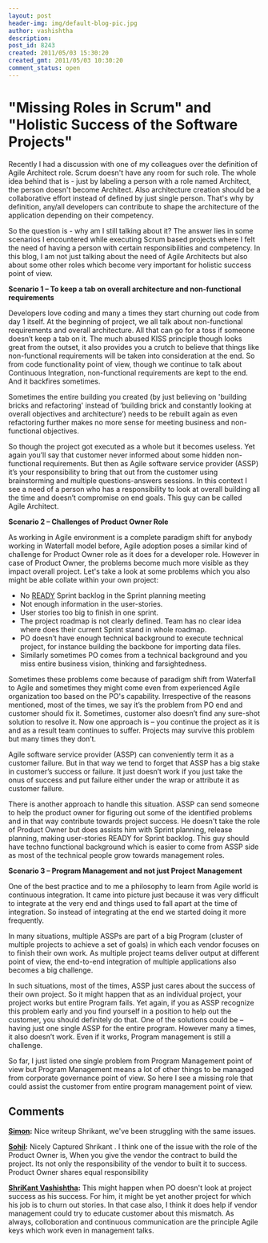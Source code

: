```yaml
---
layout: post
header-img: img/default-blog-pic.jpg
author: vashishtha
description: 
post_id: 8243
created: 2011/05/03 15:30:20
created_gmt: 2011/05/03 10:30:20
comment_status: open
---
```


# "Missing Roles in Scrum" and "Holistic Success of the Software Projects"

<p>Recently I had a discussion with one of my colleagues over the definition of Agile Architect role. Scrum doesn't have any room for such role. The whole idea behind that is - just by labeling a person with a role named Architect, the person doesn't become Architect. Also architecture creation should be a collaborative effort instead of defined by just single person. That's why by definition, any/all developers can contribute to shape the architecture of the application depending on their competency.</p>
<p>So the question is - why am I still talking about it? The answer lies in some scenarios I encountered while executing Scrum based projects where I felt the need of having a person with certain responsibilities and competency. In this blog, I am not just talking about the need of Agile Architects but also about some other roles which become very important for holistic success point of view.</p>
<!--more-->

<p><strong>Scenario 1 – To keep a tab on overall architecture and non-functional requirements</strong></p>
<p>Developers love coding and many a times they start churning out code from day 1 itself. At the beginning of project, we all talk about non-functional requirements and overall architecture. All that can go for a toss if someone doesn’t keep a tab on it. The much abused KISS principle though looks great from the outset, it also provides you a crutch to believe that things like non-functional requirements will be taken into consideration at the end. So from code functionality point of view, though we continue to talk about Continuous Integration, non-functional requirements are kept to the end. And it backfires sometimes.</p>
<p>Sometimes the entire building you created (by just believing on 'building bricks and refactoring' instead of ‘building brick and constantly looking at overall objectives and architecture’) needs to be rebuilt again as even refactoring further makes no more sense for meeting business and non-functional objectives.</p>
<p>So though the project got executed as a whole but it becomes useless. Yet again you’ll say that customer never informed about some hidden non-functional requirements. But then as Agile software service provider (ASSP) it’s your responsibility to bring that out from the customer using brainstorming and multiple questions-answers sessions. In this context I see a need of a person who has a responsibility to look at overall building all the time and doesn’t compromise on end goals. This guy can be called Agile Architect.</p>
<p><strong>Scenario 2 – Challenges of Product Owner Role</strong></p>
<p>As working in Agile environment is a complete paradigm shift for anybody working in Waterfall model before, Agile adoption poses a similar kind of challenge for Product Owner role as it does for a developer role. However in case of Product Owner, the problems become much more visible as they impact overall project. Let's take a look at some problems which you also might be able collate within your own project:
<ul>
    <li>No <a href="http://blog.xebia.com/2009/06/the-definition-of-ready/">READY</a> Sprint backlog in the Sprint planning meeting</li>
    <li>Not enough information in the user-stories.</li>
    <li>User stories too big to finish in one sprint.</li>
    <li>The project roadmap is not clearly defined. Team has no      clear idea where does their current Sprint stand in whole roadmap.</li>
    <li>PO doesn’t have enough technical background to execute      technical project, for instance building the backbone for importing data      files.</li>
    <li>Similarly sometimes PO comes from a technical      background and you miss entire business vision, thinking and      farsightedness.</li>
</ul>
Sometimes these problems come because of paradigm shift from Waterfall to Agile and sometimes they might come even from experienced Agile organization too based on the PO's capability. Irrespective of the reasons mentioned, most of the times, we say it’s the problem from PO end and customer should fix it. Sometimes, customer also doesn’t find any sure-shot solution to resolve it. Now one approach is – you continue the project as it is and as a result team continues to suffer. Projects may survive this problem but many times they don’t.</p>
<p>Agile software service provider (ASSP) can conveniently term it as a customer failure. But in that way we tend to forget that ASSP has a big stake in customer’s success or failure. It just doesn’t work if you just take the onus of success and put failure either under the wrap or attribute it as customer failure.</p>
<p>There is another approach to handle this situation. ASSP can send someone to help the product owner for figuring out some of the identified problems and in that way contribute towards project success. He doesn't take the role of Product Owner but does assists him with Sprint planning, release planning, making user-stories READY for Sprint backlog. This guy should have techno functional background which is easier to come from ASSP side as most of the technical people grow towards management roles.</p>
<p><strong>Scenario 3 – Program Management and not just Project Management</strong></p>
<p>One of the best practice and to me a philosophy to learn from Agile world is continuous integration. It came into picture just because it was very difficult to integrate at the very end and things used to fall apart at the time of integration. So instead of integrating at the end we started doing it more frequently.</p>
<p>In many situations, multiple ASSPs are part of a big Program (cluster of multiple projects to achieve a set of goals) in which each vendor focuses on to finish their own work. As multiple project teams deliver output at different point of view, the end-to-end integration of multiple applications also becomes a big challenge.</p>
<p>In such situations, most of the times, ASSP just cares about the success of their own project. So it might happen that as an individual project, your project works but entire Program fails. Yet again, if you as ASSP recognize this problem early and you find yourself in a position to help out the customer, you should definitely do that. One of the solutions could be – having just one single ASSP for the entire program. However many a times, it also doesn’t work. Even if it works, Program management is still a challenge.</p>
<p>So far, I just listed one single problem from Program Management point of view but Program Management means a lot of other things to be managed from corporate governance point of view. So here I see a missing role that could assist the customer from entire program management point of view.</p>

## Comments

**[Simon](#5625 "2011-06-19 00:14:08"):** Nice writeup Shrikant, we've been struggling with the same issues.

**[Sohil](#5542 "2011-05-03 16:19:04"):** Nicely Captured Shrikant . I think one of the issue with the role of the Product Owner is, When you give the vendor the contract to build the project. Its not only the responsibility of the vendor to built it to success. Product Owner shares equal responsibility

**[ShriKant Vashishtha](#5543 "2011-05-03 16:29:44"):** This might happen when PO doesn't look at project success as his success. For him, it might be yet another project for which his job is to churn out stories. In that case also, I think it does help if vendor management could try to educate customer about this mismatch. As always, colloboration and continuous communication are the principle Agile keys which work even in management talks.

